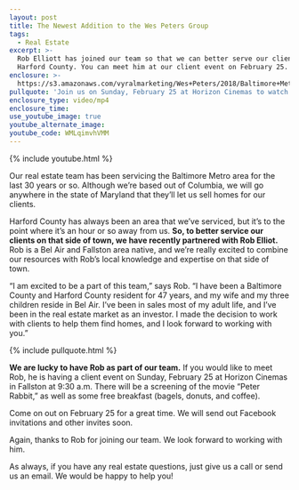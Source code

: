 ```yaml
---
layout: post
title: The Newest Addition to the Wes Peters Group
tags:
  - Real Estate
excerpt: >-
  Rob Elliott has joined our team so that we can better serve our clients in
  Harford County. You can meet him at our client event on February 25.
enclosure: >-
  https://s3.amazonaws.com/vyralmarketing/Wes+Peters/2018/Baltimore+Metro+Real+Estate-+New+Team+Member.mp4
pullquote: 'Join us on Sunday, February 25 at Horizon Cinemas to watch ‘Peter Rabbit.’'
enclosure_type: video/mp4
enclosure_time:
use_youtube_image: true
youtube_alternate_image:
youtube_code: WMLqimvhVMM
---
```


{% include youtube.html %}

Our real estate team has been servicing the Baltimore Metro area for the last 30 years or so. Although we’re based out of Columbia, we will go anywhere in the state of Maryland that they’ll let us sell homes for our clients.

Harford County has always been an area that we’ve serviced, but it’s to the point where it’s an hour or so away from us. **So, to better service our clients on that side of town, we have recently partnered with Rob Elliot.** Rob is a Bel Air and Fallston area native, and we’re really excited to combine our resources with Rob’s local knowledge and expertise on that side of town.

“I am excited to be a part of this team,” says Rob. “I have been a Baltimore County and Harford County resident for 47 years, and my wife and my three children reside in Bel Air. I’ve been in sales most of my adult life, and I’ve been in the real estate market as an investor. I made the decision to work with clients to help them find homes, and I look forward to working with you.”

{% include pullquote.html %}

**We are lucky to have Rob as part of our team.** If you would like to meet Rob, he is having a client event on Sunday, February 25 at Horizon Cinemas in Fallston at 9:30 a.m. There will be a screening of the movie “Peter Rabbit,” as well as some free breakfast (bagels, donuts, and coffee).

Come on out on February 25 for a great time. We will send out Facebook invitations and other invites soon.

Again, thanks to Rob for joining our team. We look forward to working with him.

As always, if you have any real estate questions, just give us a call or send us an email. We would be happy to help you!